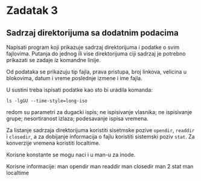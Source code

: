 # Zadatak 3

## Sadrzaj direktorijuma sa dodatnim podacima

Napisati program koji prikazuje sadrzaj direktorijuma i podatke o svim fajlovima. Putanja do jednog ili vise direktorijuma ciji sadrzaj je potrebno prikazati se zadaje iz komandne linije.

Od podataka se prikazuju tip fajla, prava pristupa, broj linkova, velicina u blokovima, datum i vreme poslednje izmene i ime fajla.

U sustini treba ispisati podatke kao sto bi uradila komanda:

`ls -lgGU --time-style=long-iso`

redom su parametri za dugacki ispis; ne ispisivanje vlasnika; ne ispisivanje grupe; nesortiranost izlaza; podesavanje ispisa vremena.

Za listanje sadrzaja direktorijuma koristiti sisetmske pozive `opendir`, `readdir` i `closedir`, a za dobijanje informacija o fajlu koristiti sistemski poziv `stat`. Za konverzije vremena koristiti localtime.

Korisne konstante se mogu naci i u man-u za inode.

Korisne informacije: man opendir man readdir man closedir man 2 stat man localtime

